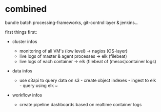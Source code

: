 combined
=========

bundle batch processing-frameworks, git-control layer & jenkins...

first things first:
- cluster infos
  - monitoring of all VM's (low level) -> nagios (OS-layer)
  - live logs of master & agent processes -> elk (filebeat)
  - live logs of each container -> elk (filebeat of (mesos)container logs)

- data infos
  - use s3api to query data on s3 - create object indexes - ingest to elk - query using elk ~

- workflow infos
  - create pipeline dashboards based on realtime container logs

